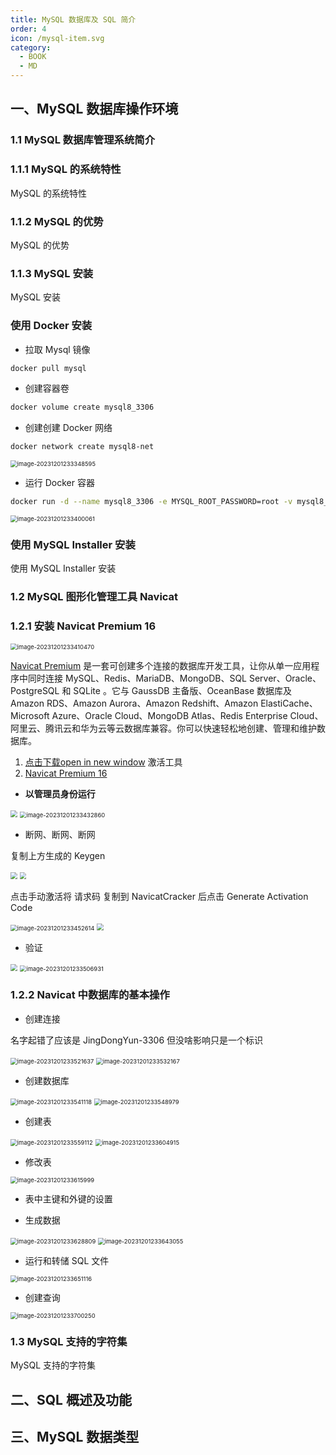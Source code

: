 ```yaml
---
title: MySQL 数据库及 SQL 简介
order: 4
icon: /mysql-item.svg
category:
  - BOOK
  - MD
---
```


## 一、MySQL 数据库操作环境

### 1.1 MySQL 数据库管理系统简介

###   1.1.1 MySQL 的系统特性

 MySQL 的系统特性

###  1.1.2 MySQL 的优势

MySQL 的优势

###  1.1.3 MySQL 安装

MySQL 安装

### 使用 Docker 安装

-  拉取 Mysql 镜像

```Bash
docker pull mysql
```

-  创建容器卷

```Bash
docker volume create mysql8_3306
```

-  创建创建 Docker 网络

```Bash
docker network create mysql8-net
```

<img src="https://jz-cbq-1311841992.cos.ap-beijing.myqcloud.com/images/image-20231201233348595.png" alt="image-20231201233348595" style="zoom:67%;" />



-  运行 Docker 容器

```Bash
docker run -d --name mysql8_3306 -e MYSQL_ROOT_PASSWORD=root -v mysql8_3306:/var/lib/mysql -p 3306:3306 --network=mysql8-net <镜像 id>

```

<img src="https://jz-cbq-1311841992.cos.ap-beijing.myqcloud.com/images/image-20231201233400061.png" alt="image-20231201233400061" style="zoom:67%;" />

### 使用 MySQL Installer 安装

使用 MySQL Installer 安装

### 1.2 MySQL 图形化管理工具 Navicat

### 1.2.1 安装 Navicat Premium 16

<img src="https://jz-cbq-1311841992.cos.ap-beijing.myqcloud.com/images/image-20231201233410470.png" alt="image-20231201233410470" style="zoom:67%;" />



[Navicat Premium](https://www.navicat.com.cn/) 是一套可创建多个连接的数据库开发工具，让你从单一应用程序中同时连接 MySQL、Redis、MariaDB、MongoDB、SQL Server、Oracle、PostgreSQL 和 SQLite 。它与 GaussDB 主备版、OceanBase 数据库及 Amazon RDS、Amazon Aurora、Amazon Redshift、Amazon ElastiCache、Microsoft Azure、Oracle Cloud、MongoDB Atlas、Redis Enterprise Cloud、阿里云、腾讯云和华为云等云数据库兼容。你可以快速轻松地创建、管理和维护数据库。

1. [点击下载open in new window](https://yong-gan-niu-niu-1311841992.cos.ap-beijing.myqcloud.com/tools/navicat16Tools.zip) 激活工具
2. [Navicat Premium 16](https://www.navicat.com.cn/download/direct-download?product=navicat_premium_cs_x64.exe&location=1)

-  **以管理员身份运行**



<img src="https://yong-gan-niu-niu-1311841992.cos.ap-beijing.myqcloud.com/images/image-20230928220125872.png" style="zoom:67%;" />



<img src="https://jz-cbq-1311841992.cos.ap-beijing.myqcloud.com/images/image-20231201233432860.png" alt="image-20231201233432860" style="zoom:67%;" />



-  断网、断网、断网

复制上方生成的 Keygen

<img src="https://yong-gan-niu-niu-1311841992.cos.ap-beijing.myqcloud.com/images/image-20230928220747466.png" style="zoom:67%;" />



<img src="https://yong-gan-niu-niu-1311841992.cos.ap-beijing.myqcloud.com/images/image-20230928220818538.png" style="zoom:67%;" />



点击手动激活将 请求码 复制到 NavicatCracker 后点击 Generate Activation Code



<img src="https://jz-cbq-1311841992.cos.ap-beijing.myqcloud.com/images/image-20231201233452614.png" alt="image-20231201233452614" style="zoom:67%;" />



<img src="https://yong-gan-niu-niu-1311841992.cos.ap-beijing.myqcloud.com/images/image-20230928220901430.png" style="zoom:67%;" />



-  验证



<img src="https://yong-gan-niu-niu-1311841992.cos.ap-beijing.myqcloud.com/images/image-20230928220908514.png" style="zoom:67%;" />



<img src="https://jz-cbq-1311841992.cos.ap-beijing.myqcloud.com/images/image-20231201233506931.png" alt="image-20231201233506931" style="zoom:67%;" />

### 1.2.2 Navicat 中数据库的基本操作

-  创建连接

名字起错了应该是 JingDongYun-3306 但没啥影响只是一个标识



<img src="https://jz-cbq-1311841992.cos.ap-beijing.myqcloud.com/images/image-20231201233521637.png" alt="image-20231201233521637" style="zoom:67%;" />



<img src="https://jz-cbq-1311841992.cos.ap-beijing.myqcloud.com/images/image-20231201233532167.png" alt="image-20231201233532167" style="zoom:67%;" />



-  创建数据库



<img src="https://jz-cbq-1311841992.cos.ap-beijing.myqcloud.com/images/image-20231201233541118.png" alt="image-20231201233541118" style="zoom:67%;" />



<img src="https://jz-cbq-1311841992.cos.ap-beijing.myqcloud.com/images/image-20231201233548979.png" alt="image-20231201233548979" style="zoom:67%;" />

-  创建表



<img src="https://jz-cbq-1311841992.cos.ap-beijing.myqcloud.com/images/image-20231201233559112.png" alt="image-20231201233559112" style="zoom:67%;" />



<img src="https://jz-cbq-1311841992.cos.ap-beijing.myqcloud.com/images/image-20231201233604915.png" alt="image-20231201233604915" style="zoom:67%;" />



-  修改表



<img src="https://jz-cbq-1311841992.cos.ap-beijing.myqcloud.com/images/image-20231201233615999.png" alt="image-20231201233615999" style="zoom:67%;" />

-  表中主键和外键的设置



-  生成数据





<img src="https://jz-cbq-1311841992.cos.ap-beijing.myqcloud.com/images/image-20231201233628809.png" alt="image-20231201233628809" style="zoom:67%;" />



<img src="https://jz-cbq-1311841992.cos.ap-beijing.myqcloud.com/images/image-20231201233643055.png" alt="image-20231201233643055" style="zoom:67%;" />



-  运行和转储 SQL 文件



<img src="https://jz-cbq-1311841992.cos.ap-beijing.myqcloud.com/images/image-20231201233651116.png" alt="image-20231201233651116" style="zoom:67%;" />



-  创建查询

<img src="https://jz-cbq-1311841992.cos.ap-beijing.myqcloud.com/images/image-20231201233700250.png" alt="image-20231201233700250" style="zoom:67%;" />



### 1.3 MySQL 支持的字符集

MySQL 支持的字符集

## 二、SQL 概述及功能



## 三、MySQL 数据类型

